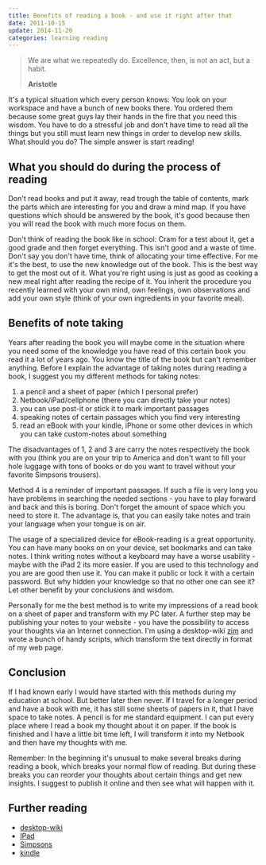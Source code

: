 ```yaml
---
title: Benefits of reading a book - and use it right after that
date: 2011-10-15
update: 2014-11-20
categories: learning reading
---
```


<blockquote>
  <p>We are what we repeatedly do. Excellence, then, is not an act, but a habit.</p>
  <p><strong>Aristotle</strong></p>
</blockquote>


It's a typical situation which every person knows: You look on your workspace and have a bunch of new books there. You ordered them because some great guys lay their hands in the fire that you need this wisdom. You have to do a stressful job and don't have time to read all the things but you still must learn new things in order to develop new skills. What should you do? The simple answer is start reading!


## What you should do during the process of reading

Don't read books and put it away, read trough the table of contents, mark the parts which are interesting for you and draw a mind map. If you have questions which should be answered by the book, it's good because then you will read the book with much more focus on them.


Don't think of reading the book like in school: Cram for a test about it, get a good grade and then forget everything.  This isn't good and a waste of time. Don't say you don't have time, think of allocating your time effective. For me it's the best, to use the new knowledge out of the book. This is the best way to get the most out of it. What you're right using is just as good as cooking a new meal right after reading the recipe of it. You inherit the procedure you recently learned with your own mind, own feelings, own observations and add your own style (think of your own ingredients in your favorite meal).


## Benefits of note taking

Years after reading the book you will maybe come in the situation where you need some of the knowledge you have read of this certain book you read it a lot of years ago. You know the title of the book but can't remember anything.  Before I explain the advantage of taking notes during reading a book, I suggest you my different methods for taking notes:


1. a pencil and a sheet of paper (which I personal prefer)
2. Netbook/iPad/cellphone (there you can directly take your notes)
3. you can use post-it or stick it to mark important passages
4. speaking notes of certain passages which you find very interesting
5. read an eBook with your kindle, iPhone or some other devices in
   which you can take custom-notes about something


The disadvantages of 1, 2 and 3 are carry the notes respectively the book with you (think you are on your trip to America and don't want to fill your hole luggage with tons of books or do you want to travel without your favorite Simpsons trousers).


Method 4 is a reminder of important passages. If such a file is very long you have problems in searching the needed sections - you have to play forward and back and this is boring. Don't forget the amount of space which you need to store it. The advantage is, that you can easily take notes and train your language when your tongue is on air.


The usage of a specialized device for eBook-reading is a great opportunity. You can have many books on on your device, set bookmarks and can take notes. I think writing notes without a keyboard may have a worse usability - maybe with the iPad 2 its more easier. If you are used to this technology and you are are good then use it. You can make it public or lock it with a certain password. But why hidden your knowledge so that no other one can see it? Let other benefit by your conclusions and wisdom.


Personally for me the best method is to write my impressions of a read book on a sheet of paper and transform with my PC later. A further step may be publishing your notes to your website - you have the possibility to access your thoughts via an Internet connection. I'm using a desktop-wiki [zim](http://zim-wiki.org) and wrote a bunch of handy scripts, which transform the text directly in format of my web page.


## Conclusion

If I had known early I would have started with this methods during my education at school. But better later then never.  If I travel for a longer period and have a book with me, it has still some sheets of papers in it, that I have space to take notes.  A pencil is for me standard equipment. I can put every place where I read a book my thought about it on paper. If the book is finished and I have a little bit time left, I will transform it into my Netbook and then have my thoughts with me.


Remember: In the beginning it's unusual to make several breaks during reading a book, which breaks your normal flow of reading. But during these breaks you can reorder your thoughts about certain things and get new insights. I suggest to publish it online and then see what will happen with it.


## Further reading

- [desktop-wiki](http://en.wikipedia.org/wiki/Personal_wiki#Free_software)
- [IPad](http://en.wikipedia.org/wiki/IPad)
- [Simpsons](http://www.thesimpsons.com/)
- [kindle](http://www.amazon.com/dp/B0015T963C/?tag=gocous-20&hvadid=5266389317&ref=pd_sl_7caym1p0x_e)

